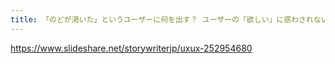 ```yaml
---
title: 「のどが渇いた」というユーザーに何を出す？ ユーザーの「欲しい」に惑わされない、本当のインサイトを見つけるUXデザイン・UXリサーチ
---
```


https://www.slideshare.net/storywriterjp/uxux-252954680

